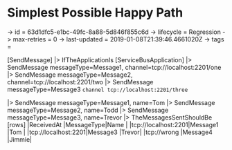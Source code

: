 # Simplest Possible Happy Path

-> id = 63d1dfc5-e1bc-49fc-8a88-5d846f855c6d
-> lifecycle = Regression
-> max-retries = 0
-> last-updated = 2019-01-08T21:39:46.4661020Z
-> tags = 

[SendMessage]
|> IfTheApplicationIs
    [ServiceBusApplication]
    |> SendMessage messageType=Message1, channel=tcp://localhost:2201/one
    |> SendMessage messageType=Message2, channel=tcp://localhost:2201/two
    |> SendMessage messageType=Message3
    ``` channel
    tcp://localhost:2201/three
    ```


|> SendMessage messageType=Message1, name=Tom
|> SendMessage messageType=Message2, name=Todd
|> SendMessage messageType=Message3, name=Trevor
|> TheMessagesSentShouldBe
    [rows]
    |ReceivedAt          |MessageType|Name  |
    |tcp://localhost:2201|Message1   |Tom   |
    |tcp://localhost:2201|Message3   |Trevor|
    |tcp://wrong         |Message4   |Jimmie|

~~~
